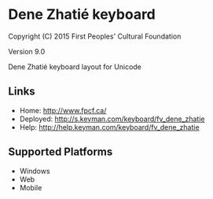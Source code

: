 Dene Zhatié keyboard
======================

Copyright (C) 2015 First Peoples' Cultural Foundation

Version 9.0

Dene Zhatié keyboard layout for Unicode

Links
-----

 * Home:     <http://www.fpcf.ca/>
 * Deployed: <http://s.keyman.com/keyboard/fv_dene_zhatie>
 * Help:     <http://help.keyman.com/keyboard/fv_dene_zhatie>
 
Supported Platforms
-------------------

 * Windows
 * Web
 * Mobile
